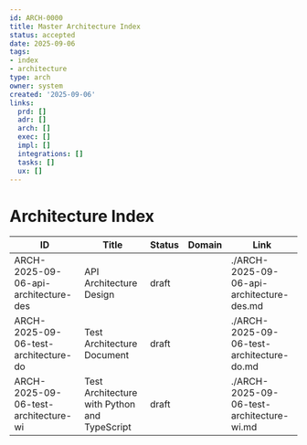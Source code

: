 ```yaml
---
id: ARCH-0000
title: Master Architecture Index
status: accepted
date: 2025-09-06
tags:
- index
- architecture
type: arch
owner: system
created: '2025-09-06'
links:
  prd: []
  adr: []
  arch: []
  exec: []
  impl: []
  integrations: []
  tasks: []
  ux: []
---
```


# Architecture Index

| ID | Title | Status | Domain | Link |
|---|---|---|---|---|
| ARCH-2025-09-06-api-architecture-des | API Architecture Design | draft |  | ./ARCH-2025-09-06-api-architecture-des.md |
| ARCH-2025-09-06-test-architecture-do | Test Architecture Document | draft |  | ./ARCH-2025-09-06-test-architecture-do.md |
| ARCH-2025-09-06-test-architecture-wi | Test Architecture with Python and TypeScript | draft |  | ./ARCH-2025-09-06-test-architecture-wi.md |
